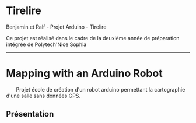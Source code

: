 # Tirelire

Benjamin et Ralf - Projet Arduino - Tirelire

Ce projet est réalisé dans le cadre de la deuxième année de préparation intégrée de Polytech'Nice Sophia
* * *
# Mapping with an Arduino Robot
&nbsp;&nbsp;&nbsp;&nbsp;&nbsp;&nbsp; Projet école de création d'un robot arduino permettant la cartographie d'une salle sans données GPS.

## Présentation


